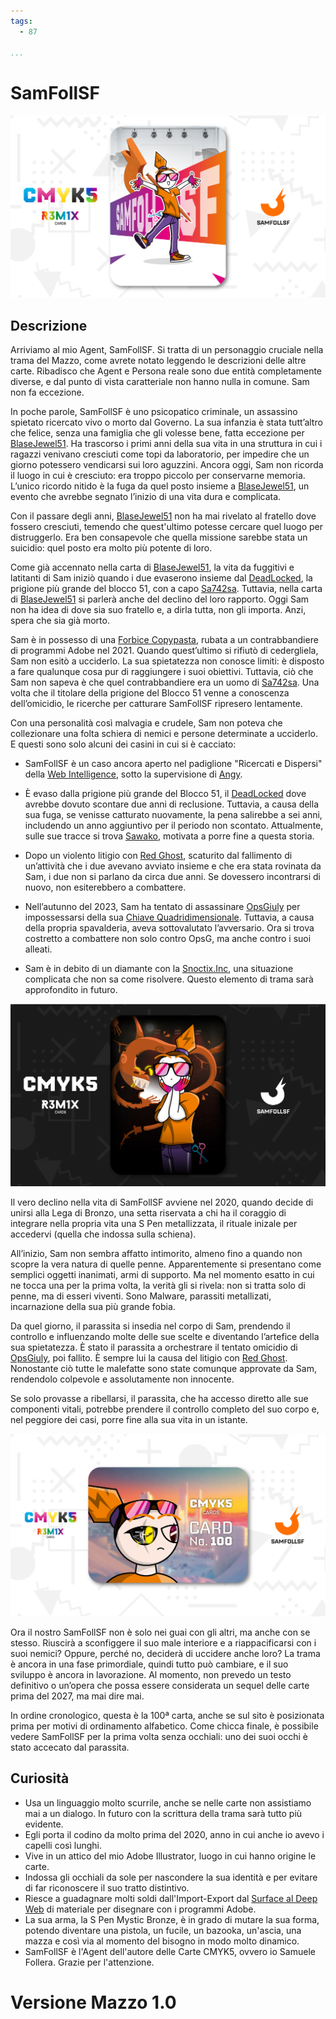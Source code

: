 ```yaml
---
tags:
  - 87

...
```


# SamFollSF

![samfollsf1](../eg/5/samfoll1_Tavola%20disegno%201%20copia%204.jpg)

## Descrizione

Arriviamo al mio Agent, SamFollSF. Si tratta di un personaggio cruciale nella trama del Mazzo, come avrete notato leggendo le descrizioni delle altre carte. Ribadisco che Agent e Persona reale sono due entità completamente diverse, e dal punto di vista caratteriale non hanno nulla in comune. Sam non fa eccezione.

In poche parole, SamFollSF è uno psicopatico criminale, un assassino spietato ricercato vivo o morto dal Governo. La sua infanzia è stata tutt’altro che felice, senza una famiglia che gli volesse bene, fatta eccezione per [BlaseJewel51](../Remix/over.md). Ha trascorso i primi anni della sua vita in una struttura in cui i ragazzi venivano cresciuti come topi da laboratorio, per impedire che un giorno potessero vendicarsi sui loro aguzzini. Ancora oggi, Sam non ricorda il luogo in cui è cresciuto: era troppo piccolo per conservarne memoria. L’unico ricordo nitido è la fuga da quel posto insieme a [BlaseJewel51](../Remix/over.md), un evento che avrebbe segnato l’inizio di una vita dura e complicata.

Con il passare degli anni, [BlaseJewel51](../Remix/over.md) non ha mai rivelato al fratello dove fossero cresciuti, temendo che quest'ultimo  potesse cercare quel luogo per distruggerlo. Era ben consapevole che quella missione sarebbe stata un suicidio: quel posto era molto più potente di loro.

Come già accennato nella carta di [BlaseJewel51](../Remix/over.md), la vita da fuggitivi e latitanti di Sam iniziò quando i due evaserono insieme dal [DeadLocked](../Remix/sa742sa.md), la prigione più grande del blocco 51, con a capo [Sa742sa](../Remix/sa742sa.md). Tuttavia, nella carta di [BlaseJewel51](../Remix/over.md) si parlerà anche del declino del loro rapporto. Oggi Sam non ha idea di dove sia suo fratello e, a dirla tutta, non gli importa. Anzi, spera che sia già morto.

Sam è in possesso di una [Forbice Copypasta](../Remix/tool.md), rubata a un contrabbandiere di programmi Adobe nel 2021. Quando quest’ultimo si rifiutò di cedergliela, Sam non esitò a ucciderlo. La sua spietatezza non conosce limiti: è disposto a fare qualunque cosa pur di raggiungere i suoi obiettivi. Tuttavia, ciò che Sam non sapeva è che quel contrabbandiere era un uomo di [Sa742sa](../Remix/sa742sa.md). Una volta che il titolare della prigione del Blocco 51 venne a conoscenza dell’omicidio, le ricerche per catturare SamFollSF ripresero lentamente.

Con una personalità così malvagia e crudele, Sam non poteva che collezionare una folta schiera di nemici e persone determinate a ucciderlo. E questi sono solo alcuni dei casini in cui si è cacciato:

- SamFollSF è un caso ancora aperto nel padiglione "Ricercati e Dispersi" della [Web Intelligence](../Remix/deep.md), sotto la supervisione di [Angy](../Giallo/angy.md).

- È evaso dalla prigione più grande del Blocco 51, il [DeadLocked](../Remix/sa742sa.md) dove avrebbe dovuto scontare due anni di reclusione. Tuttavia, a causa della sua fuga, se venisse catturato nuovamente, la pena salirebbe a sei anni, includendo un anno aggiuntivo per il periodo non scontato. Attualmente, sulle sue tracce si trova [Sawako](../Magenta/sawako.md), motivata a porre fine a questa storia.

- Dopo un violento litigio con [Red Ghost](../Giallo/redghost.md), scaturito dal fallimento di un’attività che i due avevano avviato insieme e che era stata rovinata da Sam, i due non si parlano da circa due anni. Se dovessero incontrarsi di nuovo, non esiterebbero a combattere.

- Nell’autunno del 2023, Sam ha tentato di assassinare [OpsGiuly](../Nero/opsgiuly.md) per impossessarsi della sua [Chiave Quadridimensionale](../Remix/tool.md). Tuttavia, a causa della propria spavalderia, aveva sottovalutato l’avversario. Ora si trova costretto a combattere non solo contro OpsG, ma anche contro i suoi alleati.

- Sam è in debito di un diamante con la [Snoctix.Inc](../Magenta/solisnoctix.md), una situazione complicata che non sa come risolvere. Questo elemento di trama sarà approfondito in futuro.

![samfollsf2](../eg/5/samfollsf2.jpg)

Il vero declino nella vita di SamFollSF avviene nel 2020, quando decide di unirsi alla Lega di Bronzo, una setta riservata a chi ha il coraggio di integrare nella propria vita una S Pen metallizzata, il rituale inizale per accedervi (quella che indossa sulla schiena).

All’inizio, Sam non sembra affatto intimorito, almeno fino a quando non scopre la vera natura di quelle penne. Apparentemente si presentano come semplici oggetti inanimati, armi di supporto. Ma nel momento esatto in cui ne tocca una per la prima volta, la verità gli si rivela: non si tratta solo di penne, ma di esseri viventi. Sono Malware, parassiti metallizati, incarnazione della sua più grande fobia.

Da quel giorno, il parassita si insedia nel corpo di Sam, prendendo il controllo e influenzando molte delle sue scelte e diventando l’artefice della sua spietatezza. È stato il parassita a orchestrare il tentato omicidio di [OpsGiuly](../Nero/opsgiuly.md), poi fallito. È sempre lui la causa del litigio con [Red Ghost](../Giallo/redghost.md). Nonostante ciò tutte le malefatte sono state comunque approvate da Sam, rendendolo colpevole e assolutamente non innocente.

Se solo provasse a ribellarsi, il parassita, che ha accesso diretto alle sue componenti vitali, potrebbe prendere il controllo completo del suo corpo e, nel peggiore dei casi, porre fine alla sua vita in un istante.

![samfollsf3](../eg/5/samfoll3.jpg)

Ora il nostro SamFollSF non è solo nei guai con gli altri, ma anche con se stesso. Riuscirà a sconfiggere il suo male interiore e a riappacificarsi con i suoi nemici? Oppure, perché no, deciderà di uccidere anche loro? La trama è ancora in una fase primordiale, quindi tutto può cambiare, e il suo sviluppo è ancora in lavorazione. Al momento, non prevedo un testo definitivo o un’opera che possa essere considerata un sequel delle carte prima del 2027, ma mai dire mai.

In ordine cronologico, questa è la 100ª carta, anche se sul sito è posizionata prima per motivi di ordinamento alfabetico. Come chicca finale, è possibile vedere SamFollSF per la prima volta senza occhiali: uno dei suoi occhi è stato accecato dal parassita.

## Curiosità
- Usa un linguaggio molto scurrile, anche se nelle carte non assistiamo mai a un dialogo. In futuro con la scrittura della trama sarà tutto più evidente.
- Egli porta il codino da molto prima del 2020, anno in cui anche io avevo i capelli così lunghi.
- Vive in un attico del mio Adobe Illustrator, luogo in cui hanno origine le carte.
- Indossa gli occhiali da sole per nascondere la sua identità e per evitare di far riconoscere il suo tratto distintivo.
- Riesce a guadagnare molti soldi dall'Import-Export dal [Surface al Deep Web](../Remix/deep.md) di materiale per disegnare con i programmi Adobe.
- La sua arma, la S Pen Mystic Bronze, è in grado di mutare la sua forma, potendo diventare una pistola, un fucile, un bazooka, un'ascia, una mazza e così via al momento del bisogno in modo molto dinamico.
- SamFollSF è l'Agent dell'autore delle Carte CMYK5, ovvero io Samuele Follera. Grazie per l'attenzione.

# Versione Mazzo 1.0